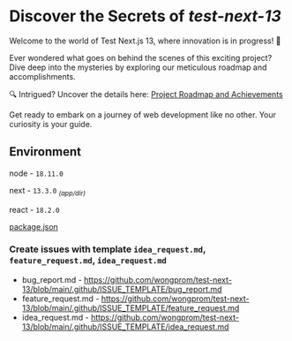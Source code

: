 # Discover the Secrets of _test-next-13_

Welcome to the world of Test Next.js 13, where innovation is in progress! 🚀

Ever wondered what goes on behind the scenes of this exciting project? Dive deep into the mysteries by exploring our meticulous roadmap and accomplishments. 

🔍 Intrigued? Uncover the details here: [Project Roadmap and Achievements](https://github.com/wongprom/test-next-13/issues)

Get ready to embark on a journey of web development like no other. Your curiosity is your guide.


## Environment

node - `18.11.0`<p>
next -  `13.3.0` <sub>_(app/dir)_</sub><p>
react - `18.2.0`<p>
[package.json](https://github.com/wongprom/test-next-13/blob/main/package.json)


### Create issues with template `idea_request.md`, `feature_request.md`, `idea_request.md`
- bug_report.md - https://github.com/wongprom/test-next-13/blob/main/.github/ISSUE_TEMPLATE/bug_report.md
- feature_request.md - https://github.com/wongprom/test-next-13/blob/main/.github/ISSUE_TEMPLATE/feature_request.md
- idea_request.md - https://github.com/wongprom/test-next-13/blob/main/.github/ISSUE_TEMPLATE/idea_request.md
